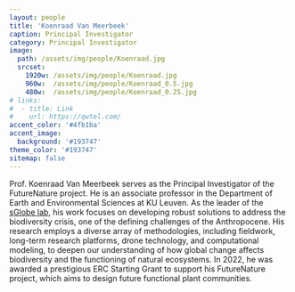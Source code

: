 ```yaml
---
layout: people
title: 'Koenraad Van Meerbeek'
caption: Principal Investigator
category: Principal Investigator
image: 
  path: /assets/img/people/Koenraad.jpg
  srcset: 
    1920w: /assets/img/people/Koenraad.jpg
    960w:  /assets/img/people/Koenraad_0.5.jpg
    480w:  /assets/img/people/Koenraad_0.25.jpg
# links:
#  - title: Link
#    url: https://qwtel.com/
accent_color: '#4fb1ba'
accent_image:
  background: '#193747'
theme_color: '#193747'
sitemap: false
---
```

Prof. Koenraad Van Meerbeek serves as the Principal Investigator of the FutureNature project. He is an associate professor in the Department of Earth and Environmental Sciences at KU Leuven. As the leader of the [sGlobe lab](https://www.sglobelab.com), his work focuses on developing robust solutions to address the biodiversity crisis, one of the defining challenges of the Anthropocene. His research employs a diverse array of methodologies, including fieldwork, long-term research platforms, drone technology, and computational modeling, to deepen our understanding of how global change affects biodiversity and the functioning of natural ecosystems. In 2022, he was awarded a prestigious ERC Starting Grant to support his FutureNature project, which aims to design future functional plant communities.